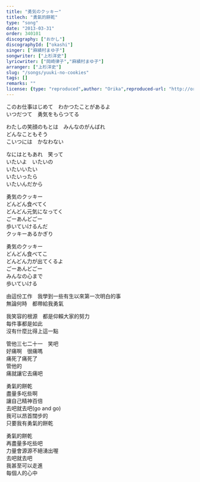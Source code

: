 ```yaml
---
title: "勇気のクッキー"
titlech: "勇氣的餅乾"
type: "song"
date: "2013-03-31"
order: 340101
discography: ["おかし"]
discographyId: ["okashi"]
singer: ["麻績村まゆ子"]
songwriter: ["上杉洋史"]
lyricwriter: ["岡崎律子","麻績村まゆ子"]
arranger: ["上杉洋史"]
slug: "/songs/yuuki-no-cookies"
tags: []
remarks: ""
license: {type: "reproduced",author: "Orika",reproduced-url: "http://orikamushi.myweb.hinet.net",reproduced-website: "織歌蟲"}
---
```


このお仕事はじめて　わかつたことがあるよ   
いつだつて　勇気をもらつてる   
  
わたしの笑顔のもとは　みんなのがんばれ   
どんなこともそう   
こいつには　かなわない   
  
なにはともあれ　笑って   
いたいよ　いたいの   
いたいいたい   
いたいったら   
いたいんだから   
  
勇気のクッキー   
どんどん食べてく   
どんどん元気になってく   
ごーあんどごー   
歩いていけるんだ   
クッキーあるかぎり   
  
勇気のクッキー   
どんどん食べてこ   
どんどん力が出てくるよ   
ごーあんどごー   
みんなの心まで   
歩いていける   
  

<!-- 翻译 -->

由這份工作　我學到一些有生以來第一次明白的事  
無論何時　都帶給我勇氣  
  
我笑容的根源　都是仰賴大家的努力  
每件事都是如此  
沒有什麼比得上這一點  
  
管他三七二十一　笑吧  
好痛啊　很痛嗎  
痛死了痛死了  
管他的  
痛就讓它去痛吧  
  
勇氣的餅乾  
盡量多吃些啊  
讓自己精神百倍  
去吧就去吧(go and go)  
我可以昂首闊步的  
只要我有勇氣的餅乾  
  
勇氣的餅乾  
再盡量多吃些吧  
力量會源源不絕湧出喔  
去吧就去吧  
我甚至可以走進  
每個人的心中
